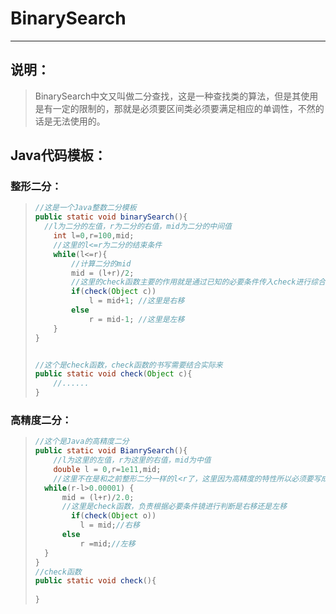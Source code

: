 # BinarySearch

---

## 说明：

> BinarySearch中文又叫做二分查找，这是一种查找类的算法，但是其使用是有一定的限制的，那就是必须要区间类必须要满足相应的单调性，不然的话是无法使用的。

## Java代码模板：

### 整形二分：

> ```java
> //这是一个Java整数二分模板
> public static void binarySearch(){
> 	//l为二分的左值，r为二分的右值，mid为二分的中间值
>     int l=0,r=100,mid;
>     //这里的l<=r为二分的结束条件
>     while(l<=r){
>         //计算二分的mid
>         mid = (l+r)/2;
>         //这里的check函数主要的作用就是通过已知的必要条件传入check进行综合分析然后判断应该之后的二分是右移还是左移
>         if(check(Object c))
>             l = mid+1; //这里是右移
>         else
>             r = mid-1; //这里是左移
>     }
> }
> 
> 
> //这个是check函数，check函数的书写需要结合实际来
> public static void check(Object c){
>     //......
> }
> ```

### 高精度二分：

> ```java
> //这个是Java的高精度二分
> public static void BianrySearch(){
>     //l为这里的左值，r为这里的右值，mid为中值
>     double l = 0,r=1e11,mid;
>     //这里不在是和之前整形二分一样的l<r了，这里因为高精度的特性所以必须要写成右值-左值>0.000001，这里的0.000001可以多添一些0别太少就行
> 	while(r-l>0.00001) {
> 		mid = (l+r)/2.0;
> 		//这里是check函数，负责根据必要条件镜进行判断是右移还是左移
>         if(check(Object o))
> 			l = mid;//右移
> 		else
> 			r =mid;//左移
> 	}
> }
> //check函数
> public static void check(){
>     
> }
> ```